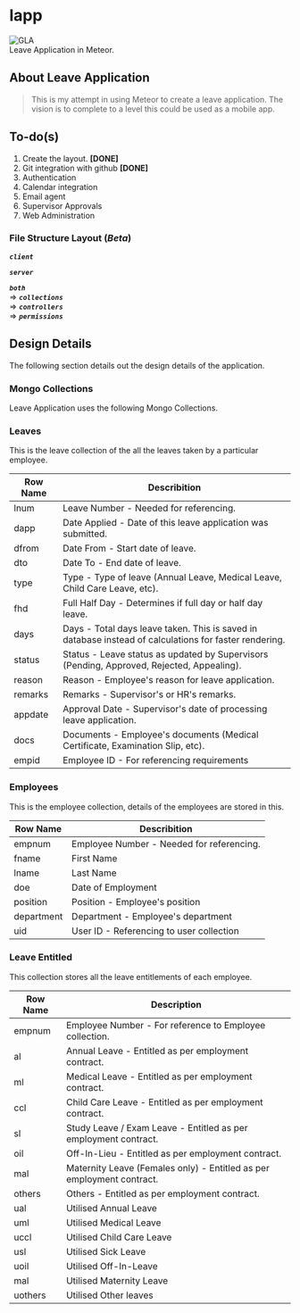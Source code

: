 # lapp
![GLA][logo]  
Leave Application in Meteor.

[logo]: https://github.com/velu76/lapp/tree/master/public/imgs/logo.png


## About Leave Application
>This is my attempt in using Meteor to create a leave application.
>The vision is to complete to a level this could be used as a mobile app.


## To-do(s)
1. Create the layout. **[DONE]**
2. Git integration with github **[DONE]**
3. Authentication
4. Calendar integration
5. Email agent
6. Supervisor Approvals
7. Web Administration



### File Structure Layout (_Beta_)
**_`client`_**

**_`server`_**

**_`both`_**  
  =>  **_`collections`_**  
  =>  **_`controllers`_**  
  =>  **_`permissions`_**  


## Design Details

The following section details out the design details of the application.

### Mongo Collections

Leave Application uses the following Mongo Collections.  

### Leaves  
This is the leave collection of the all the leaves taken by a particular employee.  

| **Row  Name** | **Describition**                                                                                       |
|---------------|--------------------------------------------------------------------------------------------------------|
| lnum          | Leave Number - Needed  for referencing.                                                                |
| dapp          | Date Applied - Date of this leave application was submitted.                                           |
| dfrom         | Date From - Start date of leave.                                                                       |
| dto           | Date To - End date of leave.                                                                           |
| type          | Type - Type of leave (Annual Leave, Medical Leave, Child Care Leave, etc).                             |
| fhd           | Full Half Day - Determines if full day or half day leave.                                              |
| days          | Days - Total days leave taken. This is saved in database instead of calculations for faster rendering. |
| status        | Status - Leave status as updated by Supervisors (Pending, Approved, Rejected, Appealing).              |
| reason        | Reason - Employee's reason for leave application.                                                      |
| remarks       | Remarks - Supervisor's  or HR's remarks.                                                               |
| appdate       | Approval Date - Supervisor's date of processing leave application.                                     |
| docs          | Documents - Employee's documents (Medical Certificate, Examination Slip, etc).                         |  
| empid         | Employee ID - For referencing requirements                                                             |  


### Employees  
This is the employee collection, details of the employees are stored in this.  

| **Row  Name** | **Describition**                           |
|---------------|--------------------------------------------|
| empnum        | Employee Number - Needed  for referencing. |
| fname         | First Name                                 |
| lname         | Last Name                                  |
| doe           | Date of Employment                         |
| position      | Position - Employee's position             |
| department    | Department - Employee's department         |
| uid           | User ID - Referencing to user collection   |


### Leave Entitled  
This collection stores all the leave entitlements of each employee.  

| **Row Name** 	| **Description**                                                       	|
|--------------	|-----------------------------------------------------------------------	|
| empnum       	| Employee Number - For reference to Employee collection.               	|
| al           	| Annual Leave - Entitled as per employment contract.                   	|
| ml           	| Medical Leave - Entitled as per employment contract.                  	|
| ccl          	| Child Care Leave - Entitled as per employment contract.               	|
| sl           	| Study Leave / Exam Leave - Entitled as per employment contract.       	|
| oil          	| Off-In-Lieu - Entitled as per employment contract.                    	|
| mal          	| Maternity Leave (Females only) - Entitled as per employment contract. 	|
| others       	| Others - Entitled as per employment contract.                         	|
| ual          	| Utilised Annual Leave                                                 	|
| uml          	| Utilised Medical Leave                                                	|
| uccl         	| Utilised Child Care Leave                                             	|
| usl          	| Utilised Sick Leave                                                   	|
| uoil         	| Utilised Off-In-Leave                                                 	|
| mal          	| Utilised Maternity Leave                                              	|
| uothers      	| Utilised Other leaves                                                 	|
